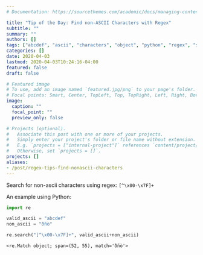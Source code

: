 ```yaml
---
# Documentation: https://sourcethemes.com/academic/docs/managing-content/

title: "Tip of the Day: Find non-ASCII Characters with Regex"
subtitle: ""
summary: ""
authors: []
tags: ["abcdef", "ascii", "characters", "object", "python", "regex", "span", "tips", "x7f"]
categories: []
date: 2020-04-03
lastmod: 2020-04-03T10:24:16-04:00
featured: false
draft: false

# Featured image
# To use, add an image named `featured.jpg/png` to your page's folder.
# Focal points: Smart, Center, TopLeft, Top, TopRight, Left, Right, BottomLeft, Bottom, BottomRight.
image:
  caption: ""
  focal_point: ""
  preview_only: false

# Projects (optional).
#   Associate this post with one or more of your projects.
#   Simply enter your project's folder or file name without extension.
#   E.g. `projects = ["internal-project"]` references `content/project/deep-learning/index.md`.
#   Otherwise, set `projects = []`.
projects: []
aliases:
- /post/regex-tips-find-nonascii-characters
---
```


Search for non-ascii characters using regex: `[^\x00-\x7F]+`

<!--more-->

An example using Python:


```python
import re

valid_ascii = "abcdef"
non_ascii = "ðñò"

re.search("[^\x00-\x7F]+", valid_ascii+non_ascii)
```

```
<re.Match object; span=(52, 55), match='ðñò'>
```
